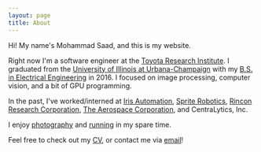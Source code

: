 ```yaml
---
layout: page
title: About
---
```


Hi! My name's Mohammad Saad, and this is my website.

Right now I'm a software engineer at the [Toyota Research Institute](https://www.tri.global/). I graduated from the [University of Illinois at Urbana-Champaign](http://www.illinois.edu) with my [B.S. in Electrical Engineering](http://www.ece.illinois.edu/) in 2016. I focused on image processing, computer vision, and a bit of GPU programming.

In the past, I've worked/interned at [Iris Automation](http://www.irisonboard.com), [Sprite Robotics](http://www.petronics.io), [Rincon Research Corporation](http://www.rincon.com/), [The Aerospace Corporation](http://www.aerospace.org/), and CentraLytics, Inc.

I enjoy [photography](https://www.instagram.com/mohsaad023) and [running](https://www.strava.com/athletes/24938440) in my spare time.

Feel free to check out my [CV](http://mohsaad.com/misc/Mohammad_Saad_2018.pdf), or contact me via [email](mailto:mohammad.saad@outlook.com)!
